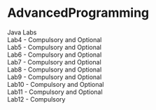 # AdvancedProgramming
Java Labs  
Lab4 - Compulsory and Optional  
Lab5 - Compulsory and Optional  
Lab6 - Compulsory and Optional  
Lab7 - Compulsory and Optional  
Lab8 - Compulsory and Optional  
Lab9 - Compulsory and Optional  
Lab10 - Compulsory and Optional  
Lab11 - Compulsory and Optional  
Lab12 - Compulsory
